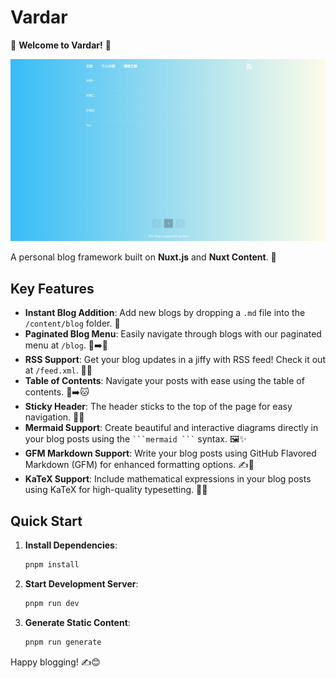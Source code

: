 # Vardar

🎉 **Welcome to Vardar!** 🎉

![screenshot of Vardar](./screenshot.png)

A personal blog framework built on **Nuxt.js** and **Nuxt Content**. 🚀

## Key Features

- **Instant Blog Addition**: Add new blogs by dropping a `.md` file into the `/content/blog` folder. 🥧
- **Paginated Blog Menu**: Easily navigate through blogs with our paginated menu at `/blog`. 📄➡️📄
- **RSS Support**: Get your blog updates in a jiffy with RSS feed! Check it out at `/feed.xml`. 📡✨
- **Table of Contents**: Navigate your posts with ease using the table of contents. 📑➡️🐱
- **Sticky Header**: The header sticks to the top of the page for easy navigation. 🎩✨
- **Mermaid Support**: Create beautiful and interactive diagrams directly in your blog posts using the ` ```mermaid ``` ` syntax. 🖼️✨
- **GFM Markdown Support**: Write your blog posts using GitHub Flavored Markdown (GFM) for enhanced formatting options. ✍️📄
- **KaTeX Support**: Include mathematical expressions in your blog posts using KaTeX for high-quality typesetting. 📐✨

## Quick Start

1. **Install Dependencies**:

   ```bash
   pnpm install
   ```

2. **Start Development Server**:

   ```bash
   pnpm run dev
   ```

3. **Generate Static Content**:
   ```bash
   pnpm run generate
   ```

Happy blogging! ✍️😊

